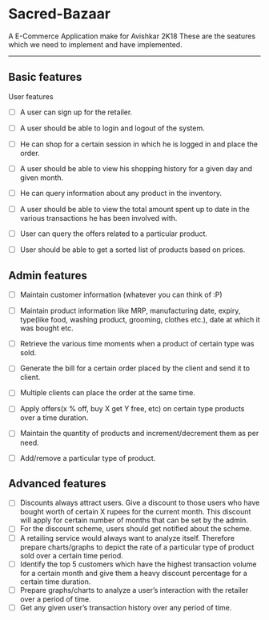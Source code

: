 # Sacred-Bazaar

A E-Commerce Application make for Avishkar 2K18
These are the seatures which we need to implement and have implemented.

---------------------------------------------------------------------------------------------------------------------------
## Basic features
User features
- [ ] A user can sign up for the retailer.
- [ ] A user should be able to login and logout of the system.
- [ ] He can shop for a certain session in which he is logged in and place the order.
- [ ] A user should be able to view his shopping history for a given day and given month.
- [ ] He can query information about any product in the inventory.
- [ ] A user should be able to view the total amount spent up to date in the various transactions he has been involved with.
- [ ] User can query the offers related to a particular product.
- [ ] User should be able to get a sorted list of products based on prices.


## Admin features
- [ ] Maintain customer information (whatever you can think of :P)
- [ ] Maintain product information like MRP, manufacturing date, expiry, type(like food, washing product, grooming, clothes etc.), date at which it was bought etc.
- [ ] Retrieve the various time moments when a product of certain type was sold.
- [ ] Generate the bill for a certain order placed by the client and send it to client.
- [ ] Multiple clients can place the order at the same time.
- [ ] Apply offers(x % off, buy X get Y free, etc) on certain type products over a time duration.
- [ ] Maintain the quantity of products and increment/decrement them as per need.
- [ ] Add/remove a particular type of product.


## Advanced features
- [ ] Discounts always attract users. Give a discount to those users who have bought worth of certain X rupees for the current month. This discount will apply for certain number of months that can be set by the admin.
- [ ] For the discount scheme, users should get notified about the scheme.
- [ ] A retailing service would always want to analyze itself. Therefore prepare charts/graphs to depict the rate of a particular type of product sold over a certain time period.
- [ ] Identify the top 5 customers which have the highest transaction volume for a certain month and give them a heavy discount percentage for a certain time duration.
- [ ] Prepare graphs/charts to analyze a user’s interaction with the retailer over a period of
time.
- [ ] Get any given user’s transaction history over any period of time.
